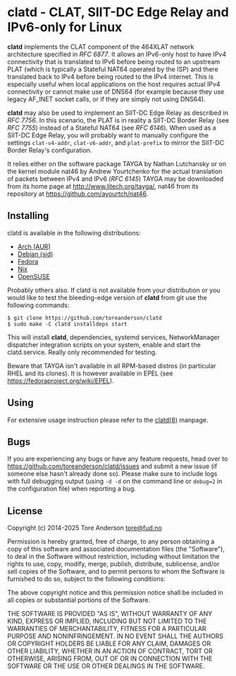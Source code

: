 # clatd - CLAT, SIIT-DC Edge Relay and IPv6-only for Linux

**clatd** implements the CLAT component of the 464XLAT network architecture
specified in *RFC 6877*. It allows an IPv6-only host to have IPv4 connectivity
that is translated to IPv6 before being routed to an upstream PLAT (which is
typically a Stateful NAT64 operated by the ISP) and there translated back to
IPv4 before being routed to the IPv4 internet. This is especially useful when
local applications on the host requires actual IPv4 connectivity or cannot
make use of DNS64 (for example because they use legacy AF_INET socket calls,
or if they are simply not using DNS64).

**clatd** may also be used to implement an SIIT-DC Edge Relay as described in
*RFC 7756*. In this scenario, the PLAT is in reality a SIIT-DC Border Relay
(see *RFC 7755*) instead of a Stateful NAT64 (see *RFC 6146*). When used as a
SIIT-DC Edge Relay, you will probably want to manually configure the settings
`clat-v4-addr`, `clat-v6-addr`, and `plat-prefix` to mirror the SIIT-DC
Border Relay's configuration.

It relies either on the software package TAYGA by Nathan Lutchansky or on the
kernel module nat46 by Andrew Yourtchenko for the actual translation of packets
between IPv4 and IPv6 (*RFC 6145*) TAYGA may be downloaded from its home page
at <http://www.litech.org/tayga/>, nat46 from its repository at
<https://github.com/ayourtch/nat46>.

## Installing

clatd is available in the following distributions:

- [Arch (AUR)](https://aur.archlinux.org/packages/clatd-git)
- [Debian (sid)](https://packages.debian.org/search?keywords=clatd)
- [Fedora](https://packages.fedoraproject.org/pkgs/clatd/)
- [Nix](https://search.nixos.org/packages?show=clatd&type=packages&query=clatd)
- [OpenSUSE](https://software.opensuse.org/package/clatd)

Probably others also. If clatd is not available from your distribution or
you would like to test the bleeding-edge version of **clatd** from git use
the following commands:

    $ git clone https://github.com/toreanderson/clatd
    $ sudo make -C clatd installdeps start

This will install **clatd**, dependencies, systemd services, NetworkManager
dispatcher integration scripts on your system, enable and start the
clatd.service. Really only recommended for testing.

Beware that TAYGA isn't available in all RPM-based distros (in particular
RHEL and its clones). It is however available in EPEL (see
<https://fedoraproject.org/wiki/EPEL>).


## Using

For extensive usage instruction please refer to the [clatd(8)](./clatd.pod)
manpage.

## Bugs

If you are experiencing any bugs or have any feature requests, head over to
<https://github.com/toreanderson/clatd/issues> and submit a new issue (if
someone else hasn't already done so). Please make sure to include logs with
full debugging output (using `-d -d` on the command line or `debug=2` in
the configuration file) when reporting a bug.

## License

Copyright (c) 2014-2025 Tore Anderson <tore@fud.no>

Permission is hereby granted, free of charge, to any person obtaining a copy of
this software and associated documentation files (the "Software"), to deal in
the Software without restriction, including without limitation the rights to
use, copy, modify, merge, publish, distribute, sublicense, and/or sell copies
of the Software, and to permit persons to whom the Software is furnished to do
so, subject to the following conditions:

The above copyright notice and this permission notice shall be included in all
copies or substantial portions of the Software.

THE SOFTWARE IS PROVIDED "AS IS", WITHOUT WARRANTY OF ANY KIND, EXPRESS OR
IMPLIED, INCLUDING BUT NOT LIMITED TO THE WARRANTIES OF MERCHANTABILITY,
FITNESS FOR A PARTICULAR PURPOSE AND NONINFRINGEMENT. IN NO EVENT SHALL THE
AUTHORS OR COPYRIGHT HOLDERS BE LIABLE FOR ANY CLAIM, DAMAGES OR OTHER
LIABILITY, WHETHER IN AN ACTION OF CONTRACT, TORT OR OTHERWISE, ARISING FROM,
OUT OF OR IN CONNECTION WITH THE SOFTWARE OR THE USE OR OTHER DEALINGS IN THE
SOFTWARE.
